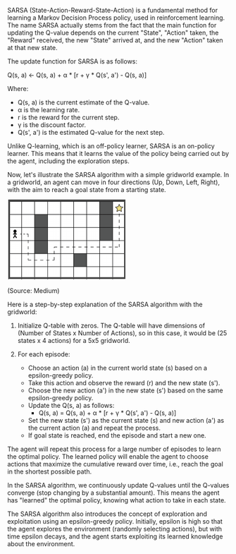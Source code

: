 SARSA (State-Action-Reward-State-Action) is a fundamental method for learning a Markov Decision Process policy, used in reinforcement learning. The name SARSA actually stems from the fact that the main function for updating the Q-value depends on the current "State", "Action" taken, the "Reward" received, the new "State" arrived at, and the new "Action" taken at that new state. 

The update function for SARSA is as follows:

Q(s, a) ← Q(s, a) + α * [r + γ * Q(s', a') - Q(s, a)]

Where:
- Q(s, a) is the current estimate of the Q-value.
- α is the learning rate.
- r is the reward for the current step.
- γ is the discount factor.
- Q(s', a') is the estimated Q-value for the next step.

Unlike Q-learning, which is an off-policy learner, SARSA is an on-policy learner. This means that it learns the value of the policy being carried out by the agent, including the exploration steps.

Now, let's illustrate the SARSA algorithm with a simple gridworld example. In a gridworld, an agent can move in four directions (Up, Down, Left, Right), with the aim to reach a goal state from a starting state.

![Grid World](../Games/images/gridworld.png)

(Source: Medium)

Here is a step-by-step explanation of the SARSA algorithm with the gridworld:

1. Initialize Q-table with zeros. The Q-table will have dimensions of (Number of States x Number of Actions), so in this case, it would be (25 states x 4 actions) for a 5x5 gridworld.

2. For each episode:
   - Choose an action (a) in the current world state (s) based on a epsilon-greedy policy.
   - Take this action and observe the reward (r) and the new state (s').
   - Choose the new action (a') in the new state (s') based on the same epsilon-greedy policy.
   - Update the Q(s, a) as follows:
     - Q(s, a) = Q(s, a) + α * [r + γ * Q(s', a') - Q(s, a)]
   - Set the new state (s') as the current state (s) and new action (a') as the current action (a) and repeat the process.
   - If goal state is reached, end the episode and start a new one.

The agent will repeat this process for a large number of episodes to learn the optimal policy. The learned policy will enable the agent to choose actions that maximize the cumulative reward over time, i.e., reach the goal in the shortest possible path.

In the SARSA algorithm, we continuously update Q-values until the Q-values converge (stop changing by a substantial amount). This means the agent has "learned" the optimal policy, knowing what action to take in each state.

The SARSA algorithm also introduces the concept of exploration and exploitation using an epsilon-greedy policy. Initially, epsilon is high so that the agent explores the environment (randomly selecting actions), but with time epsilon decays, and the agent starts exploiting its learned knowledge about the environment.